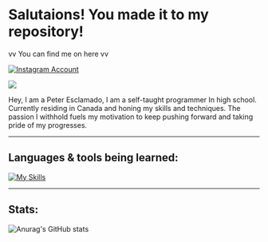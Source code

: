 # Salutaions! You made it to my repository! 
vv You can find me on here vv

[![Instagram Account](https://raw.githubusercontent.com/hussainweb/hussainweb/main/icons/instagram.png)](https://www.instagram.com/pixsicle.studios/ "Art Account")


![](https://komarev.com/ghpvc/?username=ELGashong&color=yellow&label=Total+Visitors)



Hey, I am a Peter Esclamado, I am a self-taught programmer In high school. Currently residing in Canada and honing my skills and techniques. The passion I withhold fuels my motivation to keep pushing forward and taking pride of my progresses.

___

## Languages & tools being learned:

[![My Skills](https://skillicons.dev/icons?i=unity,vscode,cs,html,css,git&theme=light)](https://skillicons.dev)

---
## Stats:


![Anurag's GitHub stats](https://github-readme-stats.vercel.app/api?username=ELGashong&show_icons=true&theme=tokyonight)

